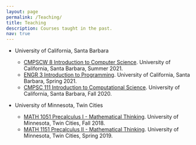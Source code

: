 ```yaml
---
layout: page
permalink: /Teaching/
title: Teaching
description: Courses taught in the past.
nav: true
---
```


* University of California, Santa Barbara
  * <a href="https://cs.ucsb.edu/education/courses/course-descriptions/introduction-computer-science">CMPSCW 8 Introduction to Computer Science</a>. University of California, Santa Barbara, Summer 2021.
  * <a href="https://my.sa.ucsb.edu/catalog/current/CollegesDepartments/coe/engrsci.aspx?DeptTab=Courses">ENGR 3 Introduction to Programming</a>. University of California, Santa Barbara, Spring 2021.
  * <a href="https://cs.ucsb.edu/education/courses/course-descriptions/introduction-computational-science">CMPSC 111 Introduction to Computational Science</a>. University of California, Santa Barbara, Fall 2020.

* University of Minnesota, Twin Cities
  * <a href="https://umtc.catalog.prod.coursedog.com/courses/0133851">MATH 1051 Precalculus I - Mathematical Thinking</a>. University of Minnesota, Twin Cities, Fall 2018.
  * <a href="https://umtc.catalog.prod.coursedog.com/courses/0133861">MATH 1151 Precalculus II - Mathematical Thinking</a>. University of Minnesota, Twin Cities, Spring 2019.
